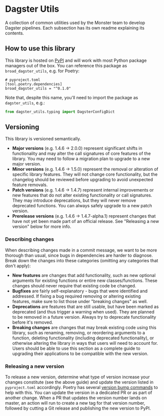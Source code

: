 # Dagster Utils

A collection of common utilities used by the Monster team to develop Dagster pipelines. Each subsection has its own readme explaining its contents.

## How to use this library

This library is hosted on [PyPI](https://pypi.org/) and will work with most Python package managers out of the box. You can reference this package as `broad_dagster_utils`, e.g. for Poetry:

```
# pyproject.toml
[tool.poetry.dependencies]
broad_dagster_utils = "^0.1.0"
```

Note that, despite this name, you'll need to import the package as `dagster_utils`, e.g.:
```python
from dagster_utils.typing import DagsterConfigDict
```

## Versioning

This library is versioned semantically.

* **Major versions** (e.g. 1.4.6 -> 2.0.0) represent significant shifts in functionality and may alter the call signatures of core features of the library. You may need to follow a migration plan to upgrade to a new major version.
* **Minor versions** (e.g. 1.4.6 -> 1.5.0) represent the removal or alteration of specific library features. They will not change core functionality, but the changelog should be reviewed before upgrading to avoid unexpected feature removals.
* **Patch versions** (e.g. 1.4.6 -> 1.4.7) represent internal improvements or new features that do not alter existing functionality or call signatures. They may introduce deprecations, but they will never remove deprecated functions. You can always safely upgrade to a new patch version.
* **Prerelease versions** (e.g. 1.4.6 -> 1.4.7-alpha.1) represent changes that have not yet been made part of an official release. See "Releasing a new version" below for more info.

### Describing changes

When describing changes made in a commit message, we want to be more thorough than usual, since bugs in dependencies are harder to diagnose. Break down the changes into these categories (omitting any categories that don't apply):

* **New features** are changes that add functionality, such as new optional arguments for existing functions or entire new classes/functions. These changes should never require that existing code be changed.
* **Bugfixes** are fairly self-explanatory - bugs that were identified and addressed. If fixing a bug required removing or altering existing features, make sure to list those under "breaking changes" as well.
* **Deprecations** are features that are still usable, but have been marked as deprecated (and thus trigger a warning when used). They are planned to be removed in a future version. Always try to deprecate functionality before it's removed.
* **Breaking changes** are changes that may break existing code using this library, such as renaming, removing, or reordering arguments to a function, deleting functionality (including deprecated functionality), or otherwise altering the library in ways that users will need to account for. Users should be able to use this section as a complete guide to upgrading their applications to be compatible with the new version.

### Releasing a new version

To release a new version, determine what type of version increase your changes constitute (see the above guide) and update the version listed in `pyproject.toml` accordingly. Poetry has several [version bump commands](https://python-poetry.org/docs/cli/#version) to help with this. You can update the version in a dedicated PR or as part of another change. When a PR that updates the version number lands on master, an action will run to create a new tag for that version number, followed by cutting a Git release and publishing the new version to PyPI.
